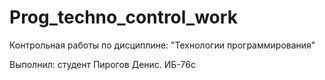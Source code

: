 # Prog_techno_control_work
Контрольная работы 
по дисциплине: "Технологии программирования"

Выполнил: студент Пирогов Денис. ИБ-76с
